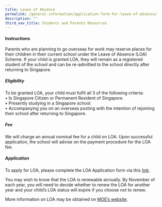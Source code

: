 ```yaml
---
title: Leave of Absence
permalink: /general-information/application-form-for-leave-of-absence/
description: ""
third_nav_title: Students and Parents Resources
---
```

#### Instructions
Parents who are planning to go overseas for work may reserve places for their children in their current school under the Leave of Absence (LOA) Scheme. If your child is granted LOA, they will remain as a registered student of the school and can be re-admitted to the school directly after returning to Singapore. 


##### Eligibility <br>
To be granted LOA, your child must fulfil all 3 of the following criteria:<br>
•	Is Singapore Citizen or Permanent Resident of Singapore.<br>
•	Presently studying in a Singapore school.<br>
•	Accompanying you on an overseas posting with the intention of rejoining their school after returning to Singapore.<br>

##### Fee<br>
We will charge an annual nominal fee for a child on LOA.
Upon successful application, the school will advise on the payment procedure for the LOA fee.

##### Application<br>
To apply for LOA, please complete the LOA Application form via this [link](https://form.gov.sg/64abbbae4f9e280011212de5).

You may wish to know that the LOA is renewable annually. By November of each year, you will need to decide whether to renew the LOA for another year and your child’s LOA status will expire if you choose not to renew.

More information on LOA may be obtained on [MOE’s website](https://www.moe.gov.sg/returning-singaporeans).